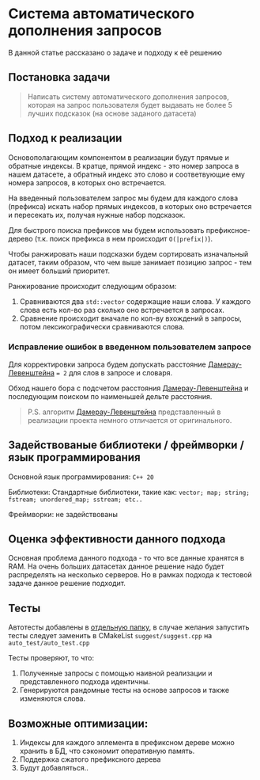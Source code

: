 # Система автоматического дополнения запросов

В данной статье рассказано о задаче и подходу к её решению

## Постановка задачи

> Написать систему автоматического дополнения запросов, которая на запрос 
пользователя будет выдавать не более 5 лучших подсказок (на основе заданого датасета)
## Подход к реализации

Основополагающим компонентом в реализации будут прямые и обратные индексы. В кратце, прямой индекс - это номер запроса в нашем датасете, а обратный индекс это слово и соответвующие ему номера запросов, в которых оно встречается. 

На введенный пользователем запрос мы будем для каждого слова (префикса) искать набор прямых индексов, в которых оно встречается и пересекать их, получая нужные набор подсказок. 

Для быстрого поиска префиксов мы будем использовать префиксное-дерево (т.к. поиск префикса в нем происходит `O(|prefix|)`).

Чтобы ранжировать наши подсказки будем сортировать изначальный датасет, таким образом, что чем выше занимает позицию запрос - тем он имеет больший приоритет.

Ранжирование происходит следующим образом:
<ol>
    <li>Сравниваются два <code>std::vector</code> содержащие наши слова. У каждого слова есть кол-во раз сколько оно встречается в запросах. </li>
    <li> Сравнение происходит вначале по кол-ву вхождений в запросы, потом лексикографически сравниваются слова. </li>
</ol>

### Исправление ошибок в введенном пользователем запросе 

Для корректировки запроса будем допускать расстояние [Дамерау-Левенштейна](https://ru.wikipedia.org/wiki/%D0%A0%D0%B0%D1%81%D1%81%D1%82%D0%BE%D1%8F%D0%BD%D0%B8%D0%B5_%D0%94%D0%B0%D0%BC%D0%B5%D1%80%D0%B0%D1%83_%E2%80%94_%D0%9B%D0%B5%D0%B2%D0%B5%D0%BD%D1%88%D1%82%D0%B5%D0%B9%D0%BD%D0%B0) `= 2` для слов в запросе и словаря. 

Обход нашего бора с подсчетом расстояния [Дамерау-Левенштейна](https://ru.wikipedia.org/wiki/%D0%A0%D0%B0%D1%81%D1%81%D1%82%D0%BE%D1%8F%D0%BD%D0%B8%D0%B5_%D0%94%D0%B0%D0%BC%D0%B5%D1%80%D0%B0%D1%83_%E2%80%94_%D0%9B%D0%B5%D0%B2%D0%B5%D0%BD%D1%88%D1%82%D0%B5%D0%B9%D0%BD%D0%B0) и последующим поиском по наименьшей дельте расстояния.

> P.S. алгоритм [Дамерау-Левенштейна](https://ru.wikipedia.org/wiki/%D0%A0%D0%B0%D1%81%D1%81%D1%82%D0%BE%D1%8F%D0%BD%D0%B8%D0%B5_%D0%94%D0%B0%D0%BC%D0%B5%D1%80%D0%B0%D1%83_%E2%80%94_%D0%9B%D0%B5%D0%B2%D0%B5%D0%BD%D1%88%D1%82%D0%B5%D0%B9%D0%BD%D0%B0) представленный в реализации проекта немного отличается от оригинального.

## Задействованые библиотеки / фреймворки / язык программирования

Основной язык программирования: `C++ 20`

Библиотеки: Стандартные библиотеки, такие как: `vector; map; string; fstream; unordered_map; sstream; etc..`

Фреймворки: не задействованы 

## Оценка эффективности данного подхода

Основная проблема данного подхода - то что все данные хранятся в RAM. На очень больших датасетах данное решение надо будет распределять на несколько серверов. Но в рамках подхода к тестовой задаче данное решение подходит.

## Тесты

Автотесты добавлены в [отдельную папку](https://github.com/mnj2kk/vk-intern/tree/main/auto_test), в случае желания запустить тесты следует заменить в CMakeList 
`suggest/suggest.cpp` на `auto_test/auto_test.cpp`

Тесты проверяют, то что:

<ol>
    <li>Полученные запросы с помощью наивной реализации и представленного подхода идентичны.</li>
    <li>Генерируются рандомные тесты на основе запросов и также изменяются слова.</li>
</ol>

## Возможные оптимизации:

<ol>
  <li> Индексы для каждого эллемента в префиксном дереве можно хранить в БД, что сэкономит оперативную память. </li>
  <li> Поддержка сжатого префиксного дерева </li>
  <li> Будут добавляться.. </li>
</ol>
